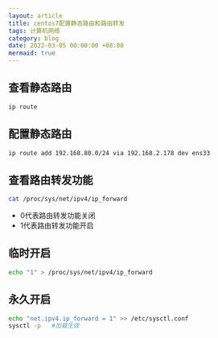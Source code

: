 ```yaml
---
layout: article
title: centos7配置静态路由和路由转发
tags: 计算机网络
category: blog
date: 2022-03-05 00:00:00 +08:00
mermaid: true
---
```



## 查看静态路由
```bash
ip route
```
## 配置静态路由
```bash
ip route add 192.168.80.0/24 via 192.168.2.178 dev ens33
```


## 查看路由转发功能
```bash
cat /proc/sys/net/ipv4/ip_forward
```
 - 0代表路由转发功能关闭
 - 1代表路由转发功能开启

## 临时开启
```bash
echo "1" > /proc/sys/net/ipv4/ip_forward
```
## 永久开启

```bash
echo "net.ipv4.ip_forward = 1" >> /etc/sysctl.conf 
sysctl -p   #加载生效
```

